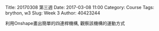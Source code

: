 Title: 20170308 第三週
Date: 2017-03-08 11:00
Category: Course
Tags: brython, w3
Slug: Week 3
Author: 40423244

<p>利用Onshape畫出簡單的四連桿機構, 觀察該機構的運動方式</p>
